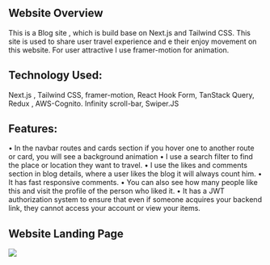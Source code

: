 <h2>Website Overview</h2>
This is a Blog site , which is build base on Next.js  and Tailwind CSS. This site is used to share user travel experience and e their enjoy movement on this website. For user attractive I use framer-motion  for animation.

<h2>Technology Used:</h2> 
Next.js , Tailwind CSS, framer-motion, React Hook Form, TanStack Query, Redux , AWS-Cognito. Infinity scroll-bar, Swiper.JS


 <h2>Features:</h2> 
 • In the navbar routes and cards section if you hover one to another route or card, you will see a background animation 
• I use a search filter to find the place or location they want to travel.
• I use the likes and comments section in blog details, where a user likes the blog it will always count him. 
• It has fast responsive comments.
• You can also see how many people like this and visit the profile of the person who liked it.
• It has a JWT authorization system to ensure that even if someone acquires your backend link, they cannot access your account or view your items.

<h2>Website Landing Page</h2> 
<img src="https://i.imgur.com/v3cZiLZ.png" />